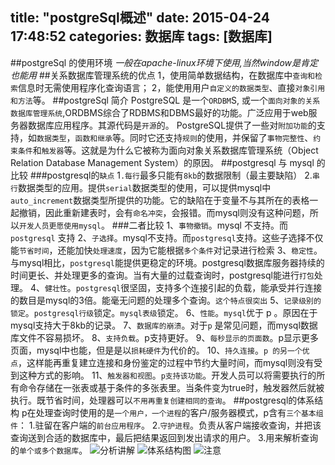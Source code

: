 title: "postgreSql概述"
date: 2015-04-24 17:48:52
categories: 数据库
tags: [数据库]
---
##postgreSql 的使用环境
*一般在apache-linux环境下使用,当然window是肯定也能用*
##关系数据库管理系统的优点
1，使用简单数据结构，在数据库中`查询和检索`信息时无需使用程序化查询语言；
2，能使用用户`自定义的数据类型`、直接`对象引用和方法`等。
##postgreSql  简介
PostgreSQL 是一个`ORDBM`S,  或一个`面向对象的关系数据库管理系统`,ORDBMS综合了RDBMS和DBMS最好的功能。广泛应用于web服务器数据库应用程序。其源代码是`开源`的。
PostgreSQL提供了一些对`附加功能`的支持，如`数据类型`，`函数和继承`等。同时它还支持`规则`的使用，并保留了`事物完整性`、`约束条件`和`触发器`等。这就是为什么它被称为面向对象关系数据库管理系统（Object Relation Database Management System）的原因。
##postgresql 与 mysql 的比较
###postgresql的`缺点`
 1`.每行`最多只能有`8kb`的数据限制（最主要缺陷）
 2.`串行`数据类型的应用。提供`serial`数据类型的使用，可以提供mysql中`auto_increment`数据类型所提供的功能。它的缺陷在于变量不与其所在的表格一起撤销，因此重新建表时，会有`命名冲突`，会报错。而mysql则没有这种问题，所以`开发人员更愿使用mysql`。
###二者比较
1、`事物撤销`。mysql 不支持。而`postgresql` 支持
2、`子选择`。mysql不支持。而`postgresql`支持。这些子选择不仅能`节省时间`，还能加快`处理速度`，因为它能根据`多个条件`对记录进行检索
3、`稳定性`。与mysql相比，`postgresql`能提供更稳定的环境。postgresql数据库服务器持续的时间更长、并处理更多的查询。当有大量的过载查询时，postgresql能进行`打包`处理。
4、`健壮性`。`postgresql`很坚固，支持多个连接引起的负载，能承受并行连接的数目是mysql的3倍。能毫无问题的处理多个查询。`这个特点很突出`
5、`记录级别的锁定`。`postgresql行级`锁定。`mysql表级`锁定。
6、`性能`。`mysql`优于 p 。原因在于mysql支持大于8kb的记录。
7、`数据库的崩溃`。对于`p` 是常见问题，而mysql数据库文件不容易损坏。
8、`支持负载`。p支持更好。
9、`每秒显示的页面数`。p显示更多页面，mysql中也能，但是是以`损耗硬件`为代价的。
10、`持久连接`。`p 的另一个优点`，这样能再重复建立连接和身份鉴定的过程中节约大量时间，而mysql则没有受到这种方式的影响。
11、`触发器和视图`。`p支持该功能`。开发人员可以将需要执行的所有命令存储在一张表或基于条件的多张表里。当条件变为true时，触发器然后就被执行。既节省时间，处理器可以`不用再重复创建相同的查询`。
##postgresql的体系结构
p在处理查询时使用的是`一个用户，一个进程`的客户/服务器模式，p含有`三个基本组件`：
1.驻留在客户端的`前台应用程序`。
2.`守护进程`。负责从客户端接收查询，并把该查询送到合适的数据库中，最后把结果返回到发出请求的用户。
3.用来解析查询的`单个或多个数据库`。
![分析讲解](/images/4.jpg)
![体系结构图](/images/5.jpg)
![注意](/images/6.jpg)

